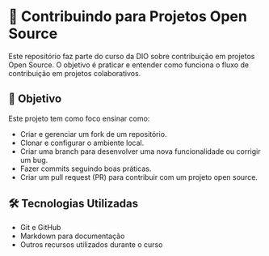 # 🚀 Contribuindo para Projetos Open Source

Este repositório faz parte do curso da DIO sobre contribuição em projetos Open Source. O objetivo é praticar e entender como funciona o fluxo de contribuição em projetos colaborativos.

## 📌 Objetivo
Este projeto tem como foco ensinar como:
- Criar e gerenciar um fork de um repositório.
- Clonar e configurar o ambiente local.
- Criar uma branch para desenvolver uma nova funcionalidade ou corrigir um bug.
- Fazer commits seguindo boas práticas.
- Criar um pull request (PR) para contribuir com um projeto open source.

## 🛠️ Tecnologias Utilizadas
- Git e GitHub
- Markdown para documentação
- Outros recursos utilizados durante o curso

